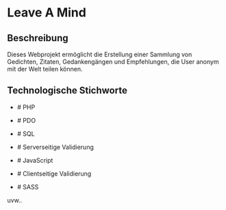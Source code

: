 # Leave A Mind

## Beschreibung

Dieses Webprojekt ermöglicht die Erstellung einer Sammlung von Gedichten, Zitaten, Gedankengängen und Empfehlungen, die User anonym mit der Welt teilen können. 

## Technologische Stichworte

- \# PHP
- \# PDO
- \# SQL
- \# Serverseitige Validierung

- \# JavaScript
- \# Clientseitige Validierung

- \# SASS

uvw..

